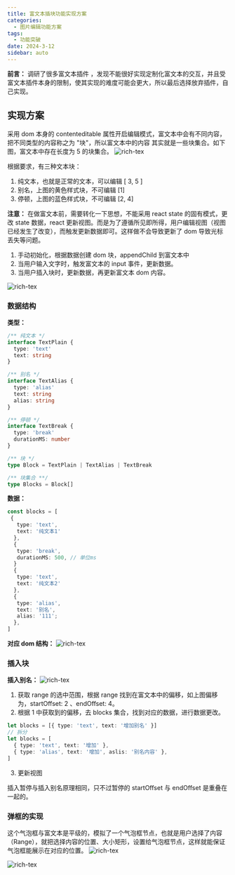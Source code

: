 ```yaml
---
title: 富文本插块功能实现方案
categories:
  - 图片编辑功能方案
tags:
  - 功能突破
date: 2024-3-12
sidebar: auto
---
```


**前言：** 调研了很多富文本插件 ，发现不能很好实现定制化富文本的交互，并且受富文本插件本身的限制，使其实现的难度可能会更大，所以最后选择放弃插件，自己实现。

## 实现方案

采用 dom 本身的 contenteditable 属性开启编辑模式，富文本中会有不同内容，把不同类型的内容称之为 "块"，所以富文本中的内容 其实就是一些块集合。如下图，富文本中存在长度为 5 的块集合。
<img :src="$withBase('/img/editor/05/01.png')"  alt="rich-tex" />

根据要求，有三种文本块：

1. 纯文本，也就是正常的文本，可以编辑 [ 3, 5 ]
2. 别名，上图的黄色样式块，不可编辑 [1]
3. 停顿，上图的蓝色样式块，不可编辑 [2, 4]

**注意：**
在做富文本前，需要转化一下思想，不能采用 react state 的固有模式，更改 state 数据，react 更新视图。而是为了遵循所见即所得，用户编辑视图（视图已经发生了改变），而触发更新数据即可。这样做不会导致更新了 dom 导致光标丢失等问题。

1. 手动初始化，根据数据创建 dom 块，appendChild 到富文本中
2. 当用户输入文字时，触发富文本的 input 事件，更新数据。
3. 当用户插入块时，更新数据，再更新富文本 dom 内容。

<img :src="$withBase('/img/editor/05/02.png')"  alt="rich-tex" />

### 数据结构

**类型：**

```ts
/** 纯文本 */
interface TextPlain {
  type: 'text'
  text: string
}

/** 别名 */
interface TextAlias {
  type: 'alias'
  text: string
  alias: string
}

/** 停顿 */
interface TextBreak {
  type: 'break'
  durationMS: number
}

/** 块 */
type Block = TextPlain | TextAlias | TextBreak

/** 块集合 **/
type Blocks = Block[]
```

**数据：**

```ts
const blocks = [
 {
   type: 'text',
   text: '纯文本1'
  },
  {
   type: 'break',
   durationMS: 500, // 单位ms
  }
  {
   type: 'text',
   text: '纯文本2'
  },
  {
   type: 'alias',
   text: '别名',
   alias: '111';
  },
]
```

**对应 dom 结构：**
<img :src="$withBase('/img/editor/05/03.png')"  alt="rich-tex" />

### 插入块

**插入别名：**
<img :src="$withBase('/img/editor/05/04.png')"  alt="rich-tex" />

1. 获取 range 的选中范围，根据 range 找到在富文本中的偏移，如上图偏移为，startOffset: 2 、endOffset: 4。
2. 根据 1 中获取到的偏移，去 blocks 集合，找到对应的数据，进行数据更改。

```ts
let blocks = [{ type: 'text', text: '增加别名' }]
// 拆分
let blocks = [
  { type: 'text', text: '增加' },
  { type: 'alias', text: '增加', aslis: '别名内容' },
]
```

3. 更新视图

插入暂停与插入别名原理相同，只不过暂停的 startOffset 与 endOffset 是重叠在一起的。

### 弹框的实现

这个气泡框与富文本是平级的，模拟了一个气泡框节点，也就是用户选择了内容（Range），就把选择内容的位置、大小矩形，设置给气泡框节点，这样就能保证气泡框能展示在对应的位置。
<img :src="$withBase('/img/editor/05/05.png')"  alt="rich-tex" />

<img :src="$withBase('/img/editor/05/06.png')"  alt="rich-tex" />
